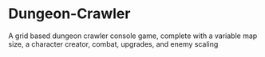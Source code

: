 # Dungeon-Crawler
A grid based dungeon crawler console game, complete with a variable map size, a character creator, combat, upgrades, and enemy scaling
